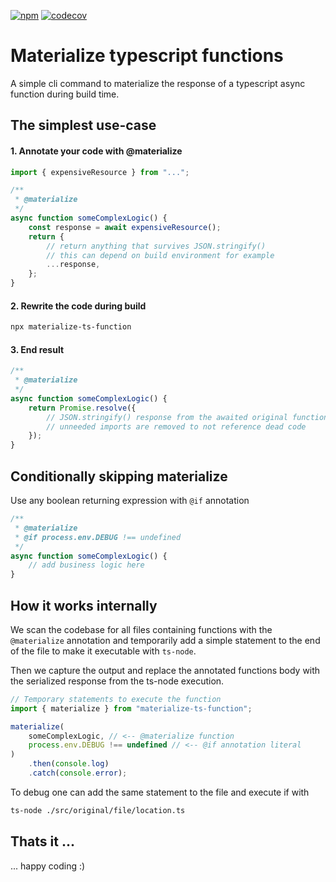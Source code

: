 [![npm](https://img.shields.io/npm/v/materialize-ts-function?label=materialize-ts-function&logo=npm)](https://www.npmjs.com/package/materialize-ts-function)
[![codecov](https://codecov.io/gh/stackables/materialize-ts-function/branch/main/graph/badge.svg?token=x1DmWF8EId)](https://codecov.io/gh/stackables/materialize-ts-function)

# Materialize typescript functions

A simple cli command to materialize the response of a typescript async function during build time.

## The simplest use-case

#### 1. Annotate your code with @materialize

```typescript
import { expensiveResource } from "...";

/**
 * @materialize
 */
async function someComplexLogic() {
	const response = await expensiveResource();
	return {
		// return anything that survives JSON.stringify()
		// this can depend on build environment for example
		...response,
	};
}
```

#### 2. Rewrite the code during build

```bash
npx materialize-ts-function
```

#### 3. End result

```typescript
/**
 * @materialize
 */
async function someComplexLogic() {
	return Promise.resolve({
		// JSON.stringify() response from the awaited original function
		// unneeded imports are removed to not reference dead code
	});
}
```

## Conditionally skipping materialize

Use any boolean returning expression with `@if` annotation

```typescript
/**
 * @materialize
 * @if process.env.DEBUG !== undefined
 */
async function someComplexLogic() {
	// add business logic here
}
```

## How it works internally

We scan the codebase for all files containing functions with the `@materialize` annotation and temporarily add a simple statement to the end of the file to make it executable with `ts-node`.

Then we capture the output and replace the annotated functions body with the serialized response from the ts-node execution.

```typescript
// Temporary statements to execute the function
import { materialize } from "materialize-ts-function";

materialize(
	someComplexLogic, // <-- @materialize function
	process.env.DEBUG !== undefined // <-- @if annotation literal
)
	.then(console.log)
	.catch(console.error);
```

To debug one can add the same statement to the file and execute if with

```bash
ts-node ./src/original/file/location.ts
```

## Thats it ...

... happy coding :)
